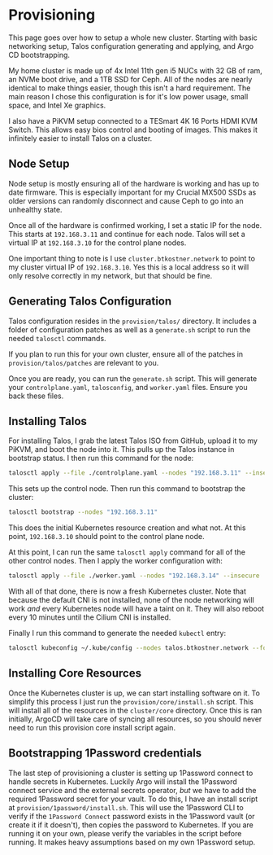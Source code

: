# Provisioning

This page goes over how to setup a whole new cluster. Starting with basic networking setup, Talos configuration generating and applying, and Argo CD bootstrapping.

My home cluster is made up of 4x Intel 11th gen i5 NUCs with 32 GB of ram, an NVMe boot drive, and a 1TB SSD for Ceph. All of the nodes are nearly identical to make things easier, though this isn't a hard requirement. The main reason I chose this configuration is for it's low power usage, small space, and Intel Xe graphics.

I also have a PiKVM setup connected to a TESmart 4K 16 Ports HDMI KVM Switch. This allows easy bios control and booting of images. This makes it infinitely easier to install Talos on a cluster.

## Node Setup

Node setup is mostly ensuring all of the hardware is working and has up to date firmware. This is especially important for my Crucial MX500 SSDs as older versions can randomly disconnect and cause Ceph to go into an unhealthy state.

Once all of the hardware is confirmed working, I set a static IP for the node. This starts at `192.168.3.11` and continue for each node. Talos will set a virtual IP at `192.168.3.10` for the control plane nodes.

One important thing to note is I use `cluster.btkostner.network` to point to my cluster virtual IP of `192.168.3.10`. Yes this is a local address so it will only resolve correctly in my network, but that should be fine.

## Generating Talos Configuration

Talos configuration resides in the `provision/talos/` directory. It includes a folder of configuration patches as well as a `generate.sh` script to run the needed `talosctl` commands.

If you plan to run this for your own cluster, ensure all of the patches in `provision/talos/patches` are relevant to you.

Once you are ready, you can run the `generate.sh` script. This will generate your `controlplane.yaml`, `talosconfig`, and `worker.yaml` files. Ensure you back these files.

## Installing Talos

For installing Talos, I grab the latest Talos ISO from GitHub, upload it to my PiKVM, and boot the node into it. This pulls up the Talos instance in bootstrap status. I then run this command for the node:

```sh
talosctl apply --file ./controlplane.yaml --nodes "192.168.3.11" --insecure
```

This sets up the control node. Then run this command to bootstrap the cluster:

```sh
talosctl bootstrap --nodes "192.168.3.11"
```

This does the initial Kubernetes resource creation and what not. At this point, `192.168.3.10` should point to the control plane node.

At this point, I can run the same `talosctl apply` command for all of the other control nodes. Then I apply the worker configuration with:

```sh
talosctl apply --file ./worker.yaml --nodes "192.168.3.14" --insecure
```

With all of that done, there is now a fresh Kubernetes cluster. Note that because the default CNI is not installed, none of the node networking will work _and_ every Kubernetes node will have a taint on it. They will also reboot every 10 minutes until the Cilium CNI is installed.

Finally I run this command to generate the needed `kubectl` entry:

```sh
talosctl kubeconfig ~/.kube/config --nodes talos.btkostner.network --force
```

## Installing Core Resources

Once the Kubernetes cluster is up, we can start installing software on it. To simplify this process I just run the `provision/core/install.sh` script. This will install all of the resources in the `cluster/core` directory. Once this is ran initially, ArgoCD will take care of syncing all resources, so you should never need to run this provision core install script again.

## Bootstrapping 1Password credentials

The last step of provisioning a cluster is setting up 1Password connect to handle secrets in Kubernetes. Luckily Argo will install the 1Password connect service and the external secrets operator, _but_ we have to add the required 1Password secret for your vault. To do this, I have an install script at `provision/1password/install.sh`. This will use the 1Password CLI to verify if the `1Password Connect` password exists in the 1Password vault (or create it if it doesn't), then copies the password to Kubernetes. If you are running it on your own, please verify the variables in the script before running. It makes heavy assumptions based on my own 1Password setup.
